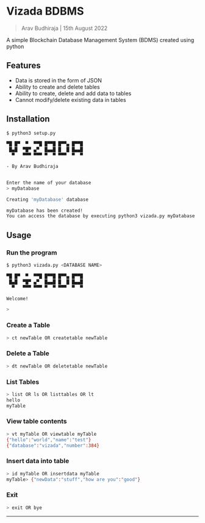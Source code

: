 # Vizada BDBMS

> Arav Budhiraja | 15th August 2022

A simple Blockchain Database Management System (BDMS) created using python
 
## Features

- Data is stored in the form of JSON
- Ability to create and delete tables
- Ability to create, delete and add data to tables
- Cannot modify/delete existing data in tables

## Installation

```bash
$ python3 setup.py

▀█ █▀  ▀  ▀▀█ █▀▀█ █▀▀▄ █▀▀█ 
 █▄█  ▀█▀ ▄▀  █▄▄█ █  █ █▄▄█ 
  ▀   ▀▀▀ ▀▀▀ ▀  ▀ ▀▀▀  ▀  ▀ 

- By Arav Budhiraja


Enter the name of your database
> myDatabase

Creating 'myDatabase' database

myDatabase has been created!
You can access the database by executing python3 vizada.py myDatabase
```

## Usage

### Run the program

```bash
$ python3 vizada.py <DATABASE NAME>

▀█ █▀  ▀  ▀▀█ █▀▀█ █▀▀▄ █▀▀█
 █▄█  ▀█▀ ▄▀  █▄▄█ █  █ █▄▄█
  ▀   ▀▀▀ ▀▀▀ ▀  ▀ ▀▀▀  ▀  ▀

Welcome!

>
```

### Create a Table

```bash
> ct newTable OR createtable newTable
```

### Delete a Table

```bash
> dt newTable OR deletetable newTable
```

### List Tables

```bash
> list OR ls OR listtables OR lt
hello
myTable
```

### View table contents

```bash
> vt myTable OR viewtable myTable
{"hello":"world","name":"test"}
{"database":"vizada","number":384}
```

### Insert data into table

```bash
> id myTable OR insertdata myTable
myTable> {"newData":"stuff","how are you":"good"}
```

### Exit

```bash
> exit OR bye
```

***
